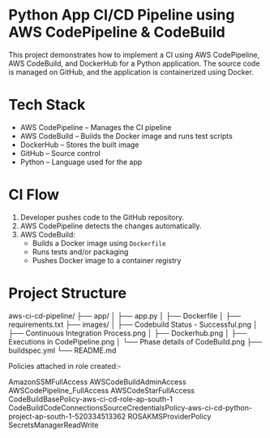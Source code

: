 # Python App CI/CD Pipeline using AWS CodePipeline & CodeBuild
This project demonstrates how to implement a CI using AWS CodePipeline, AWS CodeBuild, and DockerHub for a Python application. The source code is managed on GitHub, and the application is containerized using Docker.

# Tech Stack
- AWS CodePipeline – Manages the CI pipeline
- AWS CodeBuild – Builds the Docker image and runs test scripts
- DockerHub – Stores the built image
- GitHub – Source control
- Python – Language used for the app

# CI Flow
1. Developer pushes code to the GitHub repository.
2. AWS CodePipeline detects the changes automatically.
3. AWS CodeBuild:
   - Builds a Docker image using `Dockerfile`
   - Runs tests and/or packaging
   - Pushes Docker image to a container registry

# Project Structure
aws-ci-cd-pipeline/
├── app/
│   ├── app.py
│   ├── Dockerfile
│   ├── requirements.txt
├── images/
│   ├── Codebuild Status - Successful.png
│   ├── Continuous Integration Process.png
│   ├── Dockerhub.png
│   ├── Executions in CodePipeline.png
│   └── Phase details of CodeBuild.png
├── buildspec.yml
└── README.md

Policies attached in role created:-

AmazonSSMFullAccess
AWSCodeBuildAdminAccess
AWSCodePipeline_FullAccess
AWSCodeStarFullAccess
CodeBuildBasePolicy-aws-ci-cd-role-ap-south-1
CodeBuildCodeConnectionsSourceCredentialsPolicy-aws-ci-cd-python-project-ap-south-1-520334513362
ROSAKMSProviderPolicy
SecretsManagerReadWrite

